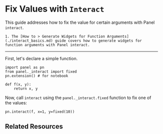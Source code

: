 # Fix Values with `Interact`

This guide addresses how to fix the value for certain arguments with Panel `interact`.

```{admonition} Prerequisites
1. The [How to > Generate Widgets for Function Arguments](./interact_basics.md) guide covers how to generate widgets for function arguments with Panel interact.
```

---

First, let's declare a simple function.

```{pyodide}
import panel as pn
from panel._interact import fixed
pn.extension() # for notebook

def f(x, y):
    return x, y
```

Now, call `interact` using the `panel._interact.fixed` function to fix one of the values:

```{pyodide}
pn.interact(f, x=1, y=fixed(10))
```

## Related Resources
